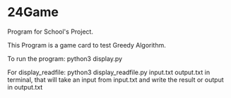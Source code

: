 # 24Game

Program for School's Project.

This Program is a game card to test Greedy Algorithm.

To run the program:
python3 display.py

For display_readfile:
python3 display_readfile.py input.txt output.txt
in terminal, that will take an input from input.txt and write the result or output in output.txt
